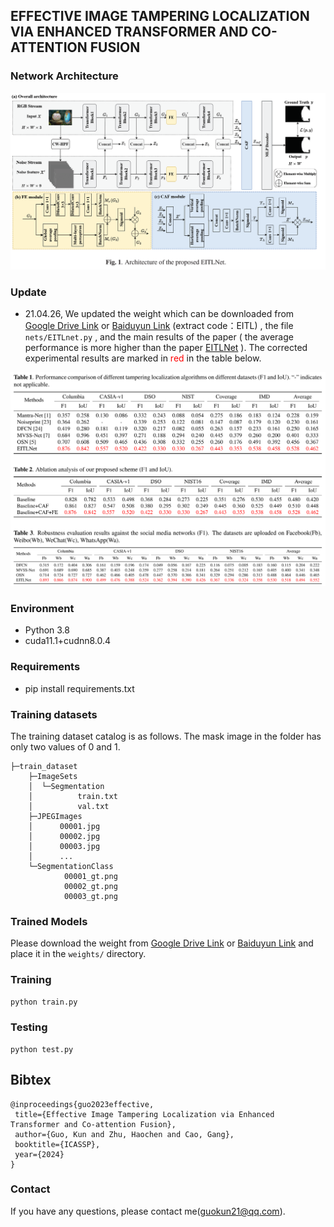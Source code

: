 ## EFFECTIVE IMAGE TAMPERING LOCALIZATION VIA ENHANCED TRANSFORMER AND CO-ATTENTION FUSION 
### Network Architecture
![EITLNet](./EITLNet.png)

### Update

- 21.04.26, We updated the weight which can be downloaded from [Google Drive Link](https://drive.google.com/drive/my-drive?hl=zh-cn) or [Baiduyun Link](https://pan.baidu.com/s/1AI2KQJmBdEeGtPGZGyNkWQ)  (extract code：EITL) , the file `nets/EITLnet.py` , and the main results of the paper ( the average performance is more higher than the paper [EITLNet](https://ieeexplore.ieee.org/abstract/document/10446332) ). The corrected experimental results are marked in <font color=Red>red</font> in the table below.

<img src="./corrected.png" alt="corrected" style="zoom:100%;" />

### Environment

- Python 3.8
- cuda11.1+cudnn8.0.4

### Requirements

- pip install requirements.txt

### Training datasets

The training dataset catalog is as follows. The mask image in the folder has only two values of 0 and 1.

```
├─train_dataset
    ├─ImageSets
    │  └─Segmentation
    │          train.txt
    │          val.txt
    ├─JPEGImages
    │      00001.jpg
    │      00002.jpg
    │      00003.jpg     
    │      ...
    └─SegmentationClass
            00001_gt.png
            00002_gt.png
            00003_gt.png
```

### Trained Models
Please download the weight from [Google Drive Link](https://drive.google.com/drive/my-drive?hl=zh-cn) or [Baiduyun Link](https://pan.baidu.com/s/1AI2KQJmBdEeGtPGZGyNkWQ) and place it in the `weights/` directory.

### Training
```python
python train.py
```

### Testing

```
python test.py
```

## Bibtex
 ```
@inproceedings{guo2023effective,
  title={Effective Image Tampering Localization via Enhanced Transformer and Co-attention Fusion},
  author={Guo, Kun and Zhu, Haochen and Cao, Gang},
  booktitle={ICASSP},
  year={2024}
}
 ```
### Contact

If you have any questions, please contact me(guokun21@qq.com).
